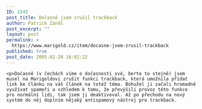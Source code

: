 ```yaml
---
ID: 1545
post_title: Dočasně jsem zrušil trackback
author: Patrick Zandl
post_excerpt: ""
layout: post
permalink: >
  https://www.marigold.cz/item/docasne-jsem-zrusil-trackback
published: true
post_date: 2005-02-20 16:02:22
---
```

	<p>Dočasně (v čechách víme o dočasnosti své, berte to stejně) jsem musel na Marigoldovi zrušit funkci trackback, která umožnila přidat link ke článku na váš článek na totéž téma. Bohužel ji začali hromadně využívat spameři a vzhledem k tomu, že převýšili provoz této funkce pro normální lidi, tak jsem ji deaktivoval. Až po přechodu na nový systém do něj doplním nějaký antispamový nástroj pro trackback.
</p>